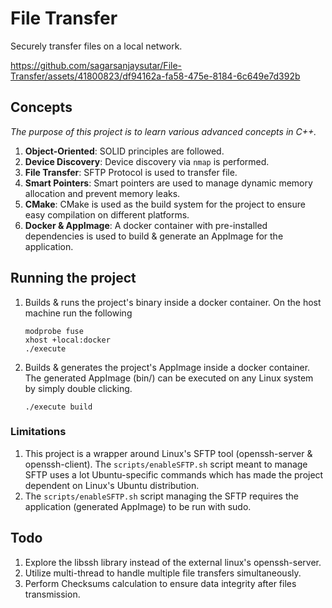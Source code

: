 # File Transfer

Securely transfer files on a local network.

https://github.com/sagarsanjaysutar/File-Transfer/assets/41800823/df94162a-fa58-475e-8184-6c649e7d392b

## Concepts

_The purpose of this project is to learn various advanced concepts in C++._

1. **Object-Oriented**: SOLID principles are followed.
2. **Device Discovery**: Device discovery via `nmap` is performed.
3. **File Transfer**: SFTP Protocol is used to transfer file.
4. **Smart Pointers**: Smart pointers are used to manage dynamic memory allocation and prevent memory leaks.
5. **CMake**: CMake is used as the build system for the project to ensure easy compilation on different platforms.
6. **Docker & AppImage**: A docker container with pre-installed dependencies is used to build & generate an AppImage for the application.

## Running the project

1. Builds & runs the project's binary inside a docker container. On the host machine run the following
    ```shell
    modprobe fuse
    xhost +local:docker
    ./execute 
    ```
2. Builds & generates the project's AppImage inside a docker container. The generated AppImage (bin/) can be executed on any Linux system by simply double clicking.
    ```shell
    ./execute build
    ```

### Limitations

1. This project is a wrapper around Linux's SFTP tool (openssh-server & openssh-client). The `scripts/enableSFTP.sh` script meant to manage SFTP uses a lot Ubuntu-specific commands which has made the project dependent on Linux's Ubuntu distribution. 
2. The `scripts/enableSFTP.sh` script managing the SFTP requires the application (generated AppImage) to be run with sudo.

## Todo

1. Explore the libssh library instead of the external linux's openssh-server.
2. Utilize multi-thread to handle multiple file transfers simultaneously.
3. Perform Checksums calculation to ensure data integrity after files transmission.